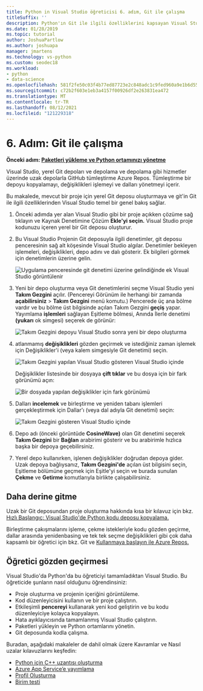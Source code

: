 ```yaml
---
title: Python in Visual Studio öğreticisi 6. adım, Git ile çalışma
titleSuffix: ''
description: Python'ın Git ile ilgili özelliklerini kapsayan Visual Studio Visual Studio 6. adımı.
ms.date: 01/28/2019
ms.topic: tutorial
author: JoshuaPartlow
ms.author: joshuapa
manager: jmartens
ms.technology: vs-python
ms.custom: seodec18
ms.workload:
- python
- data-science
ms.openlocfilehash: 581f2fe50c03f4b77ed87723e2c848adc1c9fed960a9e1b6d551cc1085fb03e5
ms.sourcegitcommit: c72b2f603e1eb3a4157f00926df2e263831ea472
ms.translationtype: MT
ms.contentlocale: tr-TR
ms.lasthandoff: 08/12/2021
ms.locfileid: "121229318"
---
```

# <a name="step-6-work-with-git"></a>6. Adım: Git ile çalışma

**Önceki adım: [Paketleri yükleme ve Python ortamınızı yönetme](tutorial-working-with-python-in-visual-studio-step-05-installing-packages.md)**

Visual Studio, yerel Git depoları ve depolama ve depolama gibi hizmetler üzerinde uzak depolarla GitHub tümleştirme Azure Repos. Tümleştirme bir depoyu kopyalamayı, değişiklikleri işlemeyi ve dalları yönetmeyi içerir.

Bu makalede, mevcut bir proje için yerel Git deposu oluşturmaya ve git'in Git ile ilgili özelliklerinden Visual Studio temel bir genel bakış sağlar.

1. Önceki adımda yer alan Visual Studio gibi bir proje [](tutorial-working-with-python-in-visual-studio-step-05-installing-packages.md)açıkken çözüme sağ tıklayın ve Kaynak Denetimine Çözüm **Ekle'yi seçin.** Visual Studio proje kodunuzu içeren yerel bir Git deposu oluşturur.

1. Bu Visual Studio Projenin Git deposuyla ilgili denetimler, git deposu penceresinin sağ alt köşesinde Visual Studio algılar. Denetimler bekleyen işlemeleri, değişiklikleri, depo adını ve dalı gösterir. Ek bilgileri görmek için denetimlerin üzerine gelin.

    ![Uygulama penceresinde git denetimi üzerine gelindiğinde ek Visual Studio görüntülenir](media/working-with-git-01.png)

1. Yeni bir depo oluşturma veya Git denetimlerini seçme Visual Studio yeni **Takım Gezgini** açılır. (Pencereyi Görünüm ile herhangi bir zamanda **açabilirsiniz**  >  **Takım Gezgini** menü komutu.) Pencerede üç ana bölme vardır ve bu bölme üst bilgisinde açılan Takım Gezgini **geçiş** yapar. Yayımlama **işlemleri** sağlayan Eşitleme bölmesi, Anında İlerle denetimi **(yukarı** ok simgesi) seçerek de görünür:

    ![Takım Gezgini depoyu Visual Studio sonra yeni bir depo oluşturma](media/working-with-git-02.png)

1. atlanmamış **değişiklikleri** gözden geçirmek ve istediğiniz zaman işlemek için Değişiklikler'i (veya kalem simgesiyle Git denetimi) seçin.

    ![Takım Gezgini yapılan Visual Studio gösteren Visual Studio içinde](media/working-with-git-03.png)

    Değişiklikler listesinde bir dosyaya **çift tıklar** ve bu dosya için bir fark görünümü açın:

    ![Bir dosyada yapılan değişiklikler için fark görünümü](media/working-with-git-05.png)

1. Dalları **incelemek** ve birleştirme ve yeniden tabanı işlemleri gerçekleştirmek için Dallar'ı (veya dal adıyla Git denetimi) seçin:

    ![Takım Gezgini gösteren Visual Studio içinde](media/working-with-git-04.png)

1. Depo adı (önceki görüntüde **CosineWave)** olan Git denetimi seçerek **Takım Gezgini** bir **Bağlan** arabirimi gösterir ve bu arabirimle hızlıca başka bir depoya geçebilirsiniz.

1. Yerel depo kullanırken, işlenen değişiklikler doğrudan depoya gider. Uzak depoya bağlıysanız, **Takım Gezgini'de** açılan üst bilgisini seçin,  Eşitleme bölümüne geçmek  için Eşitle'yi seçin ve burada sunulan **Çekme** ve **Getirme** komutlarıyla birlikte çalışabilirsiniz.

## <a name="go-deeper"></a>Daha derine gitme

Uzak bir Git deposundan proje oluşturma hakkında kısa bir kılavuz için bkz. [Hızlı Başlangıç: Visual Studio'de Python kodu deposu kopyalama.](quickstart-03-python-in-visual-studio-project-from-repository.md)

Birleştirme çakışmalarını işleme, çekme istekleriyle kodu gözden geçirme, dallar arasında yenidenbasing ve tek tek seçme değişiklikleri gibi çok daha kapsamlı bir öğretici için bkz. Git ve [Kullanmaya başlayın ile Azure Repos.](/azure/devops/repos/git/gitquickstart)

## <a name="tutorial-review"></a>Öğretici gözden geçirmesi

Visual Studio'da Python'da bu öğreticiyi tamamladıktan Visual Studio. Bu öğreticide şunların nasıl olduğunu öğrendinsiniz:

- Proje oluşturma ve projenin içeriğini görüntüleme.
- Kod düzenleyicisini kullanın ve bir proje çalıştırın.
- Etkileşimli **pencereyi** kullanarak yeni kod geliştirin ve bu kodu düzenleyiciye kolayca kopyalayın.
- Hata ayıklayıcısında tamamlanmış Visual Studio çalıştırın.
- Paketleri yükleyin ve Python ortamlarını yönetin.
- Git deposunda kodla çalışma.

Buradan, aşağıdaki makaleler de dahil olmak üzere Kavramlar ve Nasıl uzalar kılavuzlarını keşfedin:

- [Python için C++ uzantısı oluşturma](working-with-c-cpp-python-in-visual-studio.md)
- [Azure App Service’e yayımlama](publishing-python-web-applications-to-azure-from-visual-studio.md)
- [Profil Oluşturma](profiling-python-code-in-visual-studio.md)
- [Birim testi](unit-testing-python-in-visual-studio.md)
